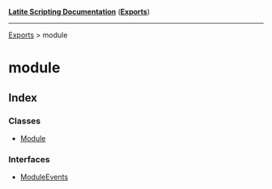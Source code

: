 [**Latite Scripting Documentation**](../README.md) ([**Exports**](../exports.md))

---

[Exports](../exports.md) > module

# module

## Index

### Classes

- [Module](classes/class.Module.md)

### Interfaces

- [ModuleEvents](interfaces/interface.ModuleEvents.md)
